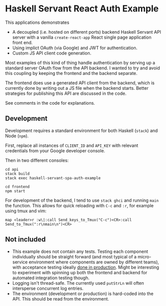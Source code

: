 Haskell Servant React Auth Example
==================================

This applications demonstrates

* A decoupled (i.e. hosted on different ports) backend Haskell Servant API server with a vanilla `create-react-app` React single page application front end.
* Using implict OAuth (via Google) and JWT for authentication.
* Custom JS API client code generation.

Most examples of this kind of thing handle authentication by serving up a
standard server OAuth flow from the API backend. I wanted to try and avoid this
coupling by keeping the frontend and the backend separate.

The frontend does use a generated API client from the backend, which is
currently done by writing out a JS file when the backend starts. Better
strategies for publishing this API are discussed in the code.

See comments in the code for explanations.

## Development

Development requires a standard environment for both Haskell (`stack`) and Node (`npm`).

First, replace all instances of `CLIENT_ID` and `API_KEY` with relevant
credentials from your Google developer console.

Then in two different consoles:

    cd api
    stack build
    stack exec haskell-servant-spa-auth-example

    cd frontend
    npm start

For development of the backend, I tend to use `stack ghci` and running `main`
the function. This allows for quick reloading with `C-c` and `:r`, for example
using tmux and vim:

    map <leader>r :w\|:call Send_keys_to_Tmux("C-c")<CR>:call Send_to_Tmux(":r\nmain\n")<CR>

## Not included

* This example does not contain any tests. Testing each component individually
  should be straight forward (and most typical of a micro-service environment
  where components are owned by different teams), with acceptance testing
  ideally [done in
  production](https://medium.com/@copyconstruct/testing-in-production-the-safe-way-18ca102d0ef1).
  Might be interesting to experiment with spinning up both the frontend and
  backend for automated integration testing though.
* Logging isn't thread-safe. The currently used `putStrLn` will often
  intersperse concurrent log entries.
* The environment (development or production) is hard-coded into the API. This
  should be read from the environment.
